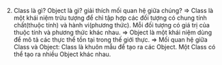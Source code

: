 2. Class là gì? Object là gì? giải thích mối quan hệ giữa chúng?
=> Class là một khái niệm trừu tượng để chỉ tập hợp các đối tượng có chung tính chất(thuộc tính) và hành vi(phương thức).
Mỗi đối tượng có giá trị của thuộc tính và phương thức khác nhau. 
=> Object là một khái niệm dùng để mô tả các thực thể tồn tại trong thế giới thực.
=> Mối quan hệ giữa Class và Object: Class là khuôn mẫu để tạo ra các Object. Một Class có thể tạo ra nhiều Object khác nhau.